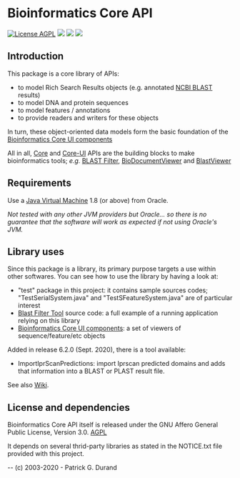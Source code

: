 # Bioinformatics Core API

[![License AGPL](https://img.shields.io/badge/license-Affero%20GPL%203.0-blue.svg)](https://www.gnu.org/licenses/agpl-3.0.txt) [![](https://tokei.rs/b1/github/pgdurand/Bioinformatics-Core-API?category=code)](https://github.com/pgdurand/Bioinformatics-Core-API) [![](https://img.shields.io/badge/platform-Java--1.8+-yellow.svg)](http://www.oracle.com/technetwork/java/javase/downloads/index.html) [![](https://img.shields.io/badge/run_on-Linux--Mac_OSX--Windows-yellowgreen.svg)]()

## Introduction

This package is a core library of APIs:

* to model Rich Search Results objects (e.g. annotated [NCBI BLAST](http://blast.ncbi.nlm.nih.gov/Blast.cgi) results) 
* to model DNA and protein sequences
* to model features / annotations
* to provide readers and writers for these objects

In turn, these object-oriented data models form the basic foundation of the [Bioinformatics Core UI components](https://github.com/pgdurand/Bioinformatics-UI-API)

All in all, [Core](https://github.com/pgdurand/Bioinformatics-Core-API) and [Core-UI](https://github.com/pgdurand/Bioinformatics-UI-API) APIs are the building blocks to make bioinformatics tools;  *e.g.* [BLAST Filter](https://github.com/pgdurand/BLAST-Filter-Tool), [BioDocumentViewer](https://github.com/pgdurand/BioDocumentViewer) and [BlastViewer](https://github.com/pgdurand/BlastViewer)

## Requirements

Use a [Java Virtual Machine](http://www.oracle.com/technetwork/java/javase/downloads/index.html) 1.8 (or above) from Oracle. 

*Not tested with any other JVM providers but Oracle... so there is no guarantee that the software will work as expected if not using Oracle's JVM.*

## Library uses

Since this package is a library, its primary purpose targets a use within other softwares. You can see how to use the library by having a look at:

* "test" package in this project: it contains sample sources codes; "TestSerialSystem.java" and "TestSFeatureSystem.java" are of particular interest
* [Blast Filter Tool](https://github.com/pgdurand/BLAST-Filter-Tool) source code: a full example of a running application relying on this library
* [Bioinformatics Core UI components](https://github.com/pgdurand/Bioinformatics-UI-API): a set of viewers of sequence/feature/etc objects

Added in release 6.2.0 (Sept. 2020), there is a tool available:

* ImportIprScanPredictions: import Iprscan predicted domains and adds that information into a BLAST or PLAST result file.

See also [Wiki](https://github.com/pgdurand/Bioinformatics-Core-API/wiki).

## License and dependencies

Bioinformatics Core API itself is released under the GNU Affero General Public License, Version 3.0. [AGPL](https://www.gnu.org/licenses/agpl-3.0.txt)

It depends on several thrid-party libraries as stated in the NOTICE.txt file provided with this project.

--
(c) 2003-2020 - Patrick G. Durand
